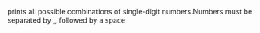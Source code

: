 prints all possible combinations of single-digit numbers.Numbers must be separated by ,, followed by a space
